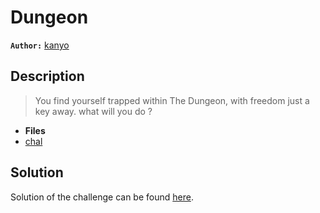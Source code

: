 # Dungeon

**`Author:`** [kanyo](https://github.com/Chaelsoo)

## Description

> You find yourself trapped within The Dungeon, with freedom just a key away. what will you do ?

- **Files**
- [chal](./challenge/dungeon)

## Solution

Solution of the challenge can be found [here](solution/solve).
